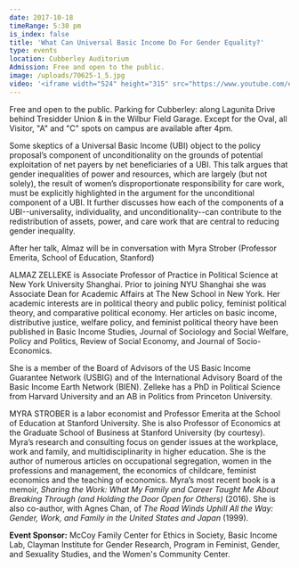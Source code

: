 ```yaml
---
date: 2017-10-18
timeRange: 5:30 pm
is_index: false
title: 'What Can Universal Basic Income Do For Gender Equality?'
type: events
location: Cubberley Auditorium
Admission: Free and open to the public. 
image: /uploads/70625-1_5.jpg
video: '<iframe width="524" height="315" src="https://www.youtube.com/embed/Royw4LnaLrM" frameborder="0" allow="accelerometer; autoplay; encrypted-media; gyroscope; picture-in-picture" allowfullscreen></iframe>'
---
```


Free and open to the public. Parking for Cubberley: along Lagunita Drive behind Tresidder Union & in the Wilbur Field Garage. Except for the Oval, all Visitor, "A" and "C" spots on campus are available after 4pm. 

Some skeptics of a Universal Basic Income (UBI) object to the policy proposal’s component of unconditionality on the grounds of potential exploitation of net payers by net beneficiaries of a UBI. This talk argues that gender inequalities of power and resources, which are largely (but not solely), the result of women’s disproportionate responsibility for care work, must be explicitly highlighted in the argument for the unconditional component of a UBI. It further discusses how each of the components of a UBI--universality, individuality, and unconditionality--can contribute to the redistribution of assets, power, and care work that are central to reducing gender inequality. 

After her talk, Almaz will be in conversation with Myra Strober (Professor Emerita, School of Education, Stanford)

ALMAZ ZELLEKE is Associate Professor of Practice in Political Science at New York University Shanghai. Prior to joining NYU Shanghai she was Associate Dean for Academic Affairs at The New School in New York. Her academic interests are in political theory and public policy, feminist political theory, and comparative political economy. Her articles on basic income, distributive justice, welfare policy, and feminist political theory have been published in Basic Income Studies, Journal of Sociology and Social Welfare, Policy and Politics, Review of Social Economy, and Journal of Socio-Economics.

She is a member of the Board of Advisors of the US Basic Income Guarantee Network (USBIG) and of the International Advisory Board of the Basic Income Earth Network (BIEN). Zelleke has a PhD in Political Science from Harvard University and an AB in Politics from Princeton University.

MYRA STROBER is a labor economist and Professor Emerita at the School of Education at Stanford University.  She is also Professor of Economics at the Graduate School of Business at Stanford University (by courtesy).  Myra’s research and consulting focus on gender issues at the workplace, work and family, and multidisciplinarity in higher education. She is the author of numerous articles on occupational segregation, women in the professions and management, the economics of childcare, feminist economics and the teaching of economics. Myra’s most recent book is a memoir, _Sharing the Work: What My Family and Career Taught Me About Breaking Through (and Holding the Door Open for Others)_ (2016). She is also co-author, with Agnes Chan, of _The Road Winds Uphill All the Way: Gender, Work, and Family in the United States and Japan_ (1999).

**Event Sponsor:** 
McCoy Family Center for Ethics in Society, Basic Income Lab, Clayman Institute for Gender Research, Program in Feminist, Gender, and Sexuality Studies, and the Women's Community Center.

